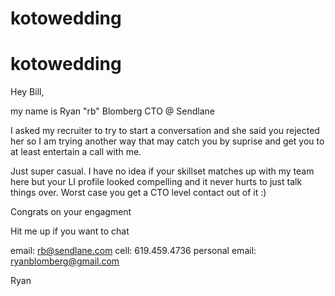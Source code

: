 # kotowedding
# kotowedding

Hey Bill,

my name is Ryan "rb" Blomberg CTO @ Sendlane

I asked my recruiter to try to start a conversation and she said you rejected her so I am trying another way that may catch you by suprise and get you to at least entertain a call with me.

Just super casual.  I have no idea if your skillset matches up with my team here but your LI profile looked compelling and it never hurts to just talk things over.  Worst case you get a CTO level contact out of it :)

Congrats on your engagment

Hit me up if you want to chat

email: rb@sendlane.com
cell: 619.459.4736
personal email: ryanblomberg@gmail.com

Ryan
